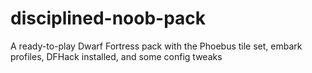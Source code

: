 # disciplined-noob-pack
A ready-to-play Dwarf Fortress pack with the Phoebus tile set, embark profiles, DFHack installed, and some config tweaks
